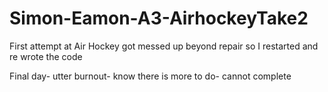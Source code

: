 # Simon-Eamon-A3-AirhockeyTake2
First attempt at Air Hockey got messed up beyond repair so I restarted and re wrote the code


Final day- utter burnout- know there is more to do- cannot complete
